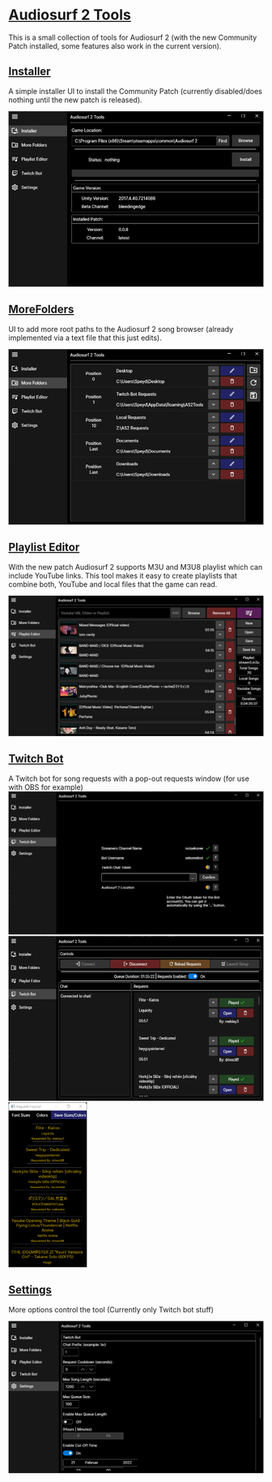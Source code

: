 # <u> Audiosurf 2 Tools </u>

This is a small collection of tools for Audiosurf 2 (with the new Community Patch installed, some features also work in the current version).


## <u> Installer </u>

A simple installer UI to install the Community Patch (currently disabled/does nothing until the new patch is released).

<img src="Assets/installer.png" alt="Image of the Installer UI">


## <u> MoreFolders </u>

UI to add more root paths to the Audiosurf 2 song browser (already implemented via a text file that this just edits).

<img src="Assets/morefolders.png" alt="Image if the MoreFolders UI">


## <u> Playlist Editor </u>

With the new patch Audiosurf 2 supports M3U and M3U8 playlist which can include YouTube links.
This tool makes it easy to create playlists that combine both, YouTube and local files that the game can read.

<img src="Assets/playlisteditor.png" alt="Image of the Playlist Editor UI">

## <u> Twitch Bot </u>

A Twitch bot for song requests with a pop-out requests window (for use with OBS for example)
<img src="Assets/twitchbotsetup.png" alt="Image of the Twitch bot setup">
<img src="Assets/twitchbot.png" alt="Image of the Twitch bot UIs" Height="325">
<img src="Assets/twitchbotpopout.png" alt="Image of the Twitch bot UIs" Height="325">

## <u> Settings </u>

More options control the tool (Currently only Twitch bot stuff)

<img src="Assets/settings.png" alt="Image of the Settings UI">

